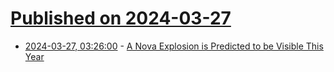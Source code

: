 # [Published on 2024-03-27](index.md)

* [2024-03-27, 03:26:00](https://soylentnews.org/article.pl?sid=24/03/26/1237254&from=rss) - [A Nova Explosion is Predicted to be Visible This Year](https://soylentnews.org/article.pl?sid=24/03/26/1237254&from=rss)
